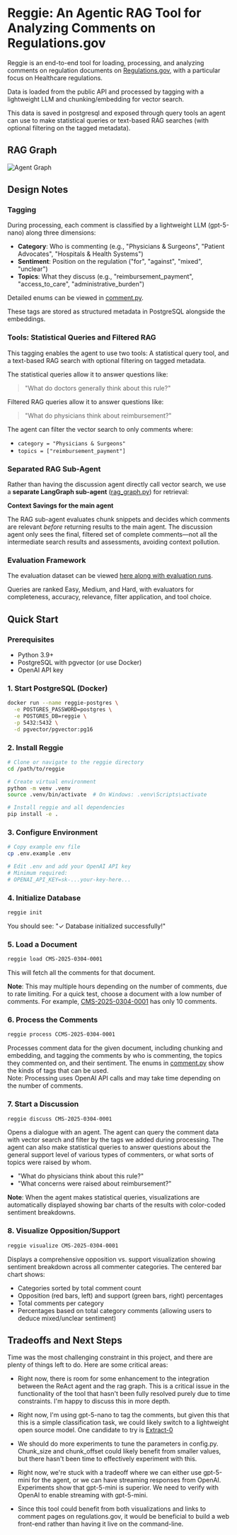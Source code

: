 # Reggie: An Agentic RAG Tool for Analyzing Comments on Regulations.gov

Reggie is an end-to-end tool for loading, processing, and analyzing comments on regulation documents on [Regulations.gov](https://www.regulations.gov/), with a particular focus on Healthcare regulations.

Data is loaded from the public API and processed by tagging with a lightweight LLM and chunking/embedding for vector search.

This data is saved in postgresql and exposed through query tools an agent can use to make statistical queries or text-based RAG searches (with optional filtering on the tagged metadata).  

## RAG Graph

![Agent Graph](reggie-graph.png)

## Design Notes

### Tagging

During processing, each comment is classified by a lightweight LLM (gpt-5-nano) along three dimensions:

- **Category**: Who is commenting (e.g., "Physicians & Surgeons", "Patient Advocates", "Hospitals & Health Systems")
- **Sentiment**: Position on the regulation ("for", "against", "mixed", "unclear")
- **Topics**: What they discuss (e.g., "reimbursement_payment", "access_to_care", "administrative_burden")

Detailed enums can be viewed in [comment.py](https://github.com/jtermaat/reggie/blob/main/reggie/models/comment.py).

These tags are stored as structured metadata in PostgreSQL alongside the embeddings.

### Tools: Statistical Queries and Filtered RAG

This tagging enables the agent to use two tools: A statistical query tool, and a text-based RAG search with optional filtering on tagged metadata.

The statistical queries allow it to answer questions like:

> "What do doctors generally think about this rule?"

Filtered RAG queries allow it to answer questions like:

> "What do physicians think about reimbursement?"

The agent can filter the vector search to only comments where:
- `category = "Physicians & Surgeons"`
- `topics = ["reimbursement_payment"]`

### Separated RAG Sub-Agent

Rather than having the discussion agent directly call vector search, we use a **separate LangGraph sub-agent** ([rag_graph.py](https://github.com/jtermaat/reggie/blob/main/reggie/agent/rag_graph.py)) for retrieval:


**Context Savings for the main agent**

The RAG sub-agent evaluates chunk snippets and decides which comments are relevant *before* returning results to the main agent. The discussion agent only sees the final, filtered set of complete comments—not all the intermediate search results and assessments, avoiding context pollution.


### Evaluation Framework

The evaluation dataset can be viewed [here along with evaluation runs](https://smith.langchain.com/public/97d8f43d-6ad7-4cc9-9b02-c9c37ef4768d/d).

Queries are ranked Easy, Medium, and Hard, with evaluators for completeness, accuracy, relevance, filter application, and tool choice.



## Quick Start

### Prerequisites

- Python 3.9+
- PostgreSQL with pgvector (or use Docker)
- OpenAI API key

### 1. Start PostgreSQL (Docker)

```bash
docker run --name reggie-postgres \
  -e POSTGRES_PASSWORD=postgres \
  -e POSTGRES_DB=reggie \
  -p 5432:5432 \
  -d pgvector/pgvector:pg16
```

### 2. Install Reggie

```bash
# Clone or navigate to the reggie directory
cd /path/to/reggie

# Create virtual environment
python -m venv .venv
source .venv/bin/activate  # On Windows: .venv\Scripts\activate

# Install reggie and all dependencies
pip install -e .
```

### 3. Configure Environment

```bash
# Copy example env file
cp .env.example .env

# Edit .env and add your OpenAI API key
# Minimum required:
# OPENAI_API_KEY=sk-...your-key-here...
```

### 4. Initialize Database

```bash
reggie init
```

You should see: "✓ Database initialized successfully!"

### 5. Load a Document

```bash
reggie load CMS-2025-0304-0001
```

This will fetch all the comments for that document.

**Note**: This may multiple hours depending on the number of comments, due to rate limiting. For a quick test, choose a document with a low number of comments. For example, [CMS-2025-0304-0001](https://www.regulations.gov/document/CMS-2025-0304-0001) has only 10 comments.

### 6. Process the Comments

  ```bash
  reggie process CCMS-2025-0304-0001
  ```

  Processes comment data for the given document, including chunking and embedding, and tagging the comments by who is commenting, the topics they commented on, and their sentiment. The enums in [comment.py](https://github.com/jtermaat/reggie/blob/main/reggie/models/comment.py) show the kinds of tags that can be used.  
  Note: Processing uses OpenAI API calls and may take time depending on the number of comments.

### 7. Start a Discussion

  ```bash
  reggie discuss CMS-2025-0304-0001
  ```

  Opens a dialogue with an agent.  The agent can query the comment data with vector search and filter by the tags we added during processing.  The agent can also make statistical queries to answer questions about the general support level of various types of commenters, or what sorts of topics were raised by whom.

  - "What do physicians think about this rule?"
  - "What concerns were raised about reimbursement?"

  **Note**: When the agent makes statistical queries, visualizations are automatically displayed showing bar charts of the results with color-coded sentiment breakdowns.

### 8. Visualize Opposition/Support

  ```bash
  reggie visualize CMS-2025-0304-0001
  ```

  Displays a comprehensive opposition vs. support visualization showing sentiment breakdown across all commenter categories. The centered bar chart shows:
  - Categories sorted by total comment count
  - Opposition (red bars, left) and support (green bars, right) percentages
  - Total comments per category
  - Percentages based on total category comments (allowing users to deduce mixed/unclear sentiment)


## Tradeoffs and Next Steps

Time was the most challenging constraint in this project, and there are plenty of things left to do.  Here are some critical areas:

- Right now, there is room for some enhancement to the integration between the ReAct agent and the rag graph.  This is a critical issue in the functionality of the tool that hasn't been fully resolved purely due to time constraints.  I'm happy to discuss this in more depth.

- Right now, I'm using gpt-5-nano to tag the comments, but given this that this is a simple classification task, we could likely switch to a lightweight open source model.  One candidate to try is [Extract-0](https://github.com/herniqeu/extract0)

- We should do more experiments to tune the parameters in config.py. Chunk_size and chunk_offset could likely benefit from smaller values, but there hasn't been time to effectively experiment with this.

- Right now, we're stuck with a tradeoff where we can either use gpt-5-mini for the agent, or we can have streaming responses from OpenAI.  Experiments show that gpt-5-mini is superior.  We need to verify with OpenAI to enable streaming with gpt-5-mini.

- Since this tool could benefit from both visualizations and links to comment pages on regulations.gov, it would be beneficial to build a web front-end rather than having it live on the command-line. 
